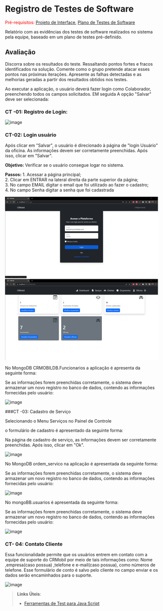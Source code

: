 # Registro de Testes de Software

<span style="color:red">Pré-requisitos: <a href="3-Projeto de Interface.md"> Projeto de Interface</a></span>, <a href="8-Plano de Testes de Software.md"> Plano de Testes de Software</a>

Relatório com as evidências dos testes de software realizados no sistema pela equipe, baseado em um plano de testes pré-definido.

## Avaliação

Discorra sobre os resultados do teste. Ressaltando pontos fortes e fracos identificados na solução. Comente como o grupo pretende atacar esses pontos nas próximas iterações. Apresente as falhas detectadas e as melhorias geradas a partir dos resultados obtidos nos testes.

Ao executar a aplicação, o usuário deverá fazer login como Colaborador, preenchendo todos os campos solicitados. EM seguida A opção "Salvar" deve ser selecionada:


### CT -01: Registro de Login:

![image](https://github.com/ICEI-PUC-Minas-PMV-ADS/pmv-ads-2023-1-e4-proj-apdist-t4-crm_auto/assets/92118593/fbc073dc-af20-4a97-9994-ead4c09a7c21)


### CT-02: Login usuário

Após clicar em "Salvar", o usuário é direcionado à página de "login Usuário" da oficina. As informações devem ser corretamente preenchidas. Após isso, clicar em "Salvar".

**Objetivo:** Verificar se o usuário consegue logar no sistema.

**Passos:** 1. Acessar a página principal;<br>                                                                                                             2. Clicar em ENTRAR na lateral direita da parte superior da página;<br>                                                    3. No campo EMAIL digitar o email que foi utilizado ao fazer o cadastro;<br>                                                                       4. No campo Senha digitar a senha que foi cadastrada

![img1](./img/registo%20CT-01.png)
![img1](./img/registo%20CT-01.2.png)

No MongoDB CRMOBILDB.Funcionarios a aplicação é apresenta da seguinte forma:

Se as informações forem preenchidas corretamente, o sistema deve armazenar um novo registro no banco de dados, contendo as informações fornecidas pelo usuário:

![image](https://github.com/ICEI-PUC-Minas-PMV-ADS/pmv-ads-2023-1-e4-proj-apdist-t4-crm_auto/assets/92118593/05dfa1df-3319-4210-bfa4-bd0913d9a42e)


###CT -03: Cadastro de Serviço 

Selecionando o Menu Serviços no Painel de Controle

o formulário de cadastro é apresentado da seguinte forma:

Na página de cadastro de serviço, as informações devem ser corretamente preenchidas. Após isso, clicar em "Ok".

![image](https://github.com/ICEI-PUC-Minas-PMV-ADS/pmv-ads-2023-1-e4-proj-apdist-t4-crm_auto/assets/92118593/57e93afa-6c9b-49aa-a4e0-9ef3a9f342e3)

No MongoDB ordem_servico na aplicação é apresentada da seguinte forma:

Se as informações forem preenchidas corretamente, o sistema deve armazenar um novo registro no banco de dados, contendo as informações fornecidas pelo usuário:

![image](https://github.com/ICEI-PUC-Minas-PMV-ADS/pmv-ads-2023-1-e4-proj-apdist-t4-crm_auto/assets/92118593/d2b1c14a-5cb1-4adc-b0ec-9b721afed152)

No mongoBB.usuarios é apresentada da seguinte forma:

Se as informações forem preenchidas corretamente, o sistema deve armazenar um novo registro no banco de dados, contendo as informações fornecidas pelo usuário:

![image](https://github.com/ICEI-PUC-Minas-PMV-ADS/pmv-ads-2023-1-e4-proj-apdist-t4-crm_auto/assets/92118593/3f354697-9fa8-466d-a8bb-55f0cc773232)

### CT- 04: Contato Cliente

Essa funcionalidade permite que os usuários entrem em contato com a equipe de suporte do CRMobil por meio de tais informações como: Nome ,empresa(caso possua) ,telefone e e-mail(caso possua), como números de telefone. Esse formulário de conto é salvo pelo cliente no campo enviar e os dados serão encaminhados para o suporte.

![image](https://github.com/ICEI-PUC-Minas-PMV-ADS/pmv-ads-2023-1-e4-proj-apdist-t4-crm_auto/assets/92118593/917cfb94-03c0-4efe-9d04-d00a7e1afb96)

> **Links Úteis**:
> - [Ferramentas de Test para Java Script](https://geekflare.com/javascript-unit-testing/)
